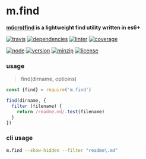 m.find
===
**[m(icro)](https://github.com/ivoputzer/m.cro#readme)[find](https://github.com/ivoputzer/m.find) is a lightweight find utility written in es6+**

[![travis](https://img.shields.io/travis/ivoputzer/m.find.svg?style=for-the-badge)](https://travis-ci.org/ivoputzer/m.find)
[![dependencies](https://img.shields.io/badge/dependencies-1-blue.svg?style=for-the-badge&colorB=44CC11)](package.json)
[![linter](https://img.shields.io/badge/coding%20style-standard-brightgreen.svg?style=for-the-badge)](http://standardjs.com/)
[![coverage](https://img.shields.io/coveralls/ivoputzer/m.find.svg?style=for-the-badge)](https://coveralls.io/github/ivoputzer/m.find?branch=master)

[![node](https://img.shields.io/badge/node-8%2B-blue.svg?style=for-the-badge)](https://nodejs.org/docs/v8.0.0/api)
[![version](https://img.shields.io/npm/v/m.find.svg?style=for-the-badge&colorB=007EC6)](https://www.npmjs.com/package/m.find)
[![minzip](https://img.shields.io/bundlephobia/minzip/m.find.svg?style=for-the-badge)](https://www.npmjs.com/package/m.find)
[![license](https://img.shields.io/badge/license-MIT-blue.svg?style=for-the-badge&colorB=007EC6)](https://spdx.org/licenses/MIT)

### usage

> find(dirname, optioins)

```javascript
const {find} = require('m.find')

find(dirname, {
  filter (filename) {
    return /readme.md/.test(filename)
  }
})
```

### cli usage

```sh
m.find --show-hidden --filter "readme\.md"
```
